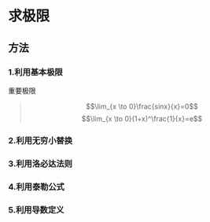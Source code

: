 # 求极限
## 方法
### 1.利用基本极限
重要极限
> $$\lim_{x \to 0}\frac{sinx}{x}=0$$
> $$\lim_{x \to 0}(1+x)^\frac{1}{x}=e$$
### 2.利用无穷小替换
### 3.利用洛必达法则
### 4.利用泰勒公式
### 5.利用导数定义